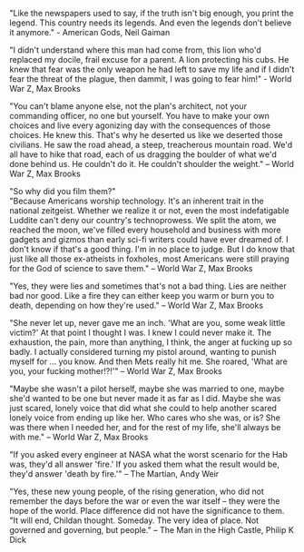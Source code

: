 "Like the newspapers used to say, if the truth isn't big enough, you print the legend. This country needs its legends. And even the legends don't believe it anymore." - American Gods, Neil Gaiman

"I didn't understand where this man had come from, this lion who'd replaced my docile, frail excuse for a parent. A lion protecting his cubs. He knew that fear was the only weapon he had left to save my life and if I didn't fear the threat of the plague, then dammit, I was going to fear him!" - World War Z, Max Brooks

"You can't blame anyone else, not the plan's architect, not your commanding officer, no one but yourself. You have to make your own choices and live every agonizing day with the consequences of those choices. He knew this. That's why he deserted us like we deserted those civilians. He saw the road ahead, a steep, treacherous mountain road. We'd all have to hike that road, each of us dragging the boulder of what we'd done behind us. He couldn't do it. He couldn't shoulder the weight." – World War Z, Max Brooks

"So why did you film them?"  
"Because Americans worship technology. It's an inherent trait in the national zeitgeist. Whether we realize it or not, even the most indefatigable Luddite can't deny our country's technoprowess. We split the atom, we reached the moon, we've filled every household and business with more gadgets and gizmos than early sci-fi writers could have ever dreamed of. I don't know if that's a good thing. I'm in no place to judge. But I do know that just like all those ex-atheists in foxholes, most Americans were still praying for the God of science to save them." – World War Z, Max Brooks

"Yes, they were lies and sometimes that's not a bad thing. Lies are neither bad nor good. Like a fire they can either keep you warm or burn you to death, depending on how they're used." – World War Z, Max Brooks

"She never let up, never gave me an inch. 'What are you, some weak little victim?' At that point I thought I was. I knew I could never make it. The exhaustion, the pain, more than anything, I think, the anger at fucking up so badly. I actually considered turning my pistol around, wanting to punish myself for ... you know. And then Mets really hit me. She roared, 'What are you, your fucking mother!?!'" – World War Z, Max Brooks

"Maybe she wasn't a pilot herself, maybe she was married to one, maybe she'd wanted to be one but never made it as far as I did. Maybe she was just scared, lonely voice that did what she could to help another scared lonely voice from ending up like her. Who cares who she was, or is? She was there when I needed her, and for the rest of my life, she'll always be with me." – World War Z, Max Brooks

"If you asked every engineer at NASA what the worst scenario for the Hab was, they'd all answer 'fire.' If you asked them what the result would be, they'd answer 'death by fire.'" – The Martian, Andy Weir

"Yes, these new young people, of the rising generation, who did not remember the days before the war or even the war itself – they were the hope of the world. Place difference did not have the significance to them.  
"It will end, Childan thought. Someday. The very idea of place. Not governed and governing, but people." – The Man in the High Castle, Philip K Dick
